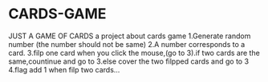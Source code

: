 # CARDS-GAME
JUST A GAME OF CARDS
a project about cards game
1.Generate random number
(the number should not be same)
2.A number corresponds to a card.
3.filp one card when you click the mouse,(go to 3).if two cards are the same,countinue and go to 3.else cover the two filpped cards and go to 3
4.flag add 1 when filp two cards...

